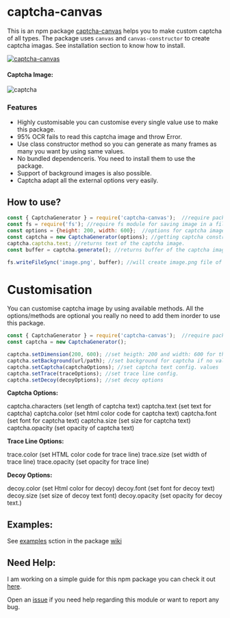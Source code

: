 # captcha-canvas
This is an npm package [captcha-canvas](https://npmjs.com/package/captcha-canvas) helps you to make custom captcha of all types. The package uses `canvas` and `canvas-constructor` to create captcha imagas. See installation section to know how to install. 

[![captcha-canvas](https://nodei.co/npm/captcha-canvas.png)](https://npmjs.com/package/captcha-canvas)

#### Captcha Image:

![captcha](https://github.com/Shashank3736/captcha-canvas/raw/master/assets/captcha/default.png)

### Features

* Highly customisable you can customise every single value use to make this package.
* 95% OCR fails to read this captcha image and throw Error.
* Use class constructor method so you can generate as many frames as many you want by using same values.
* No bundled dependenceris. You need to install them to use the package.
* Support of background images is also possible.
* Captcha adapt all the external options very easily.

## How to use?

```js
const { CaptchaGenerator } = require('captcha-canvas');  //require package here
const fs = require('fs'); //require fs module for saving image in a file
const options = {height: 200, width: 600};  //options for captcha image
const captcha = new CaptchaGenerator(options); //getting captcha constructor
captcha.captcha.text; //returns text of the captcha image.
const buffer = captcha.generate(); //returns buffer of the captcha image

fs.writeFileSync('image.png', buffer); //will create image.png file of the captcha
```

# Customisation 
You can customise captcha image by using available methods. All the options/methods are optional you really no need to add them inorder to use this package.

```js
const { CaptchaGenerator } = require('captcha-canvas');  //require package here
const captcha = new CaptchaGenerator();

captcha.setDimension(200, 600); //set heigth: 200 and width: 600 for the captcha image
captcha.setBackground(url/path); //set background for captcha if no value provide then background will be null
captcha.setCaptcha(captchaOptions); //set captcha text config. values
captcha.setTrace(traceOptions); //set trace line config.
captcha.setDecoy(decoyOptions); //set decoy options
```
**Captcha Options:**

captcha.characters (set length of captcha text)
captcha.text (set text for captcha)
captcha.color (set html color code for captcha text)
captcha.font (set font for captcha text)
captcha.size (set size for captcha text)
captcha.opacity (set opacity of captcha text)

**Trace Line Options:**

trace.color (set HTML color code for trace line)
trace.size (set width of trace line)
trace.opacity (set opacity for trace line)

**Decoy Options:**

decoy.color (set Html color for decoy)
decoy.font (set font for decoy text)
decoy.size (set size of decoy text font)
decoy.opacity (set opacity for decoy text.)
## Examples:

See [examples](https://github.com/Shashank3736/captcha-canvas/wiki/Examples) sction in the package [wiki](https://github.com/Shashank3736/captcha-canvas/wiki)

## Need Help:

I am working on a simple guide for this npm package you can check it out [here](https://github.com/Shashank3736/captcha-canvas/wiki). 

Open an [issue](https://github.com/Shashank3736/captcha-canvas/issues) if you need help regarding this module or want to report any bug.

